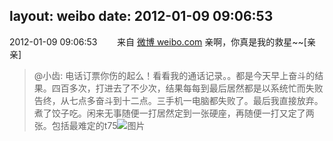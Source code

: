 layout: weibo
date: 2012-01-09 09:06:53
---
<meta name="referrer" content="no-referrer" />

2012-01-09 09:06:53  &nbsp;&nbsp;&nbsp;&nbsp;&nbsp;&nbsp; 来自 <a href="http://weibo.com/" rel="nofollow">微博 weibo.com</a>
亲啊，你真是我的救星~~[亲亲]
>  @小齿: 电话订票你伤的起么！看看我的通话记录。。都是今天早上奋斗的结果。四百多次，打进去了不少次，结果每每到最后居然都是以系统忙而失败告终，从七点多奋斗到十二点。三手机一电脑都失败了。最后我直接放弃。煮了饺子吃。闲来无事随便一打居然定到一张硬座，再随便一打又定了两张。包括最难定的t75 ​​​
>  ![图片](https://ww4.sinaimg.cn/large/4d4bc111jw1dov0f8ui0dj.jpg)

